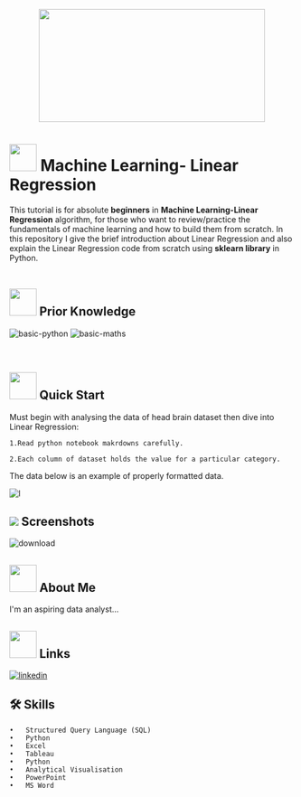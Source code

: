 <p align="center"><img src=https://user-images.githubusercontent.com/106439762/179285953-f6440812-70b7-49e0-a30c-212227939286.gif width="400" height="200" >

# <img src=https://user-images.githubusercontent.com/106439762/178428775-03d67679-9aa4-4b08-91e9-6eb6ed8faf66.gif width="48" height="48" >  **Machine Learning- Linear Regression**


This tutorial is for absolute **beginners** in **Machine Learning-Linear Regression** algorithm, for those who want to review/practice the fundamentals of machine learning and how to build them from scratch. In this repository I give the brief introduction about Linear Regression and also explain the Linear Regression code from scratch using **sklearn library** in Python.
<br>
<br>


##  <img src=https://user-images.githubusercontent.com/106439762/178803205-47a08ce7-2187-4f96-b301-a2b68690619a.gif width="48" height="48" > Prior Knowledge
    
![basic-python](https://user-images.githubusercontent.com/106439762/179292327-57c81424-9d1d-4df8-9113-d6441360d021.svg)
![basic-maths](https://user-images.githubusercontent.com/106439762/179292330-89fd3336-fc25-4608-bbb2-96c3a443dafd.svg)



<br>

## <img src=https://user-images.githubusercontent.com/106439762/178804195-d9db61fb-b2cf-4c8f-bfc3-214cfe0f534c.gif width="48" height="48" > Quick Start

Must begin with analysing the data of head brain dataset then dive into Linear Regression:

    1.Read python notebook makrdowns carefully.

    2.Each column of dataset holds the value for a particular category.

The data below is an example of properly formatted data.

![l](https://user-images.githubusercontent.com/106439762/179294914-47af5114-c34f-435d-93b7-a13d772eb6e2.PNG)

   


## <img src="https://img.icons8.com/dusk/48/000000/ios-screenshot.png"/> Screenshots
    
![download](https://user-images.githubusercontent.com/106439762/179295803-88bbdfcb-e558-489f-82ac-2e5ec7838a58.png)




## <img src=https://user-images.githubusercontent.com/106439762/178809088-a2d780ad-94f5-4a58-9203-7716d4b2cbf4.gif width="48" height="48"> About Me
I'm an aspiring data analyst...


##  <img src=https://user-images.githubusercontent.com/106439762/178810087-8f7f8272-0cb8-40cb-a14c-be475569cf7d.gif width="48" height="48"> Links
[![linkedin](https://img.shields.io/badge/linkedin-0A66C2?style=for-the-badge&logo=linkedin&logoColor=white)](https://www.linkedin.com/in/samarsaeedkhan/)



## 🛠 Skills

    •	Structured Query Language (SQL)
    •	Python
    •	Excel
    •	Tableau
    •	Python
    •	Analytical Visualisation
    •	PowerPoint
    •	MS Word

